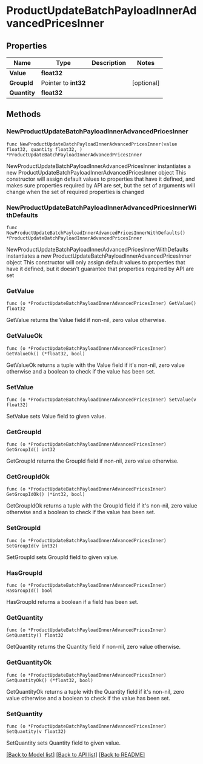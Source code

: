 # ProductUpdateBatchPayloadInnerAdvancedPricesInner

## Properties

Name | Type | Description | Notes
------------ | ------------- | ------------- | -------------
**Value** | **float32** |  | 
**GroupId** | Pointer to **int32** |  | [optional] 
**Quantity** | **float32** |  | 

## Methods

### NewProductUpdateBatchPayloadInnerAdvancedPricesInner

`func NewProductUpdateBatchPayloadInnerAdvancedPricesInner(value float32, quantity float32, ) *ProductUpdateBatchPayloadInnerAdvancedPricesInner`

NewProductUpdateBatchPayloadInnerAdvancedPricesInner instantiates a new ProductUpdateBatchPayloadInnerAdvancedPricesInner object
This constructor will assign default values to properties that have it defined,
and makes sure properties required by API are set, but the set of arguments
will change when the set of required properties is changed

### NewProductUpdateBatchPayloadInnerAdvancedPricesInnerWithDefaults

`func NewProductUpdateBatchPayloadInnerAdvancedPricesInnerWithDefaults() *ProductUpdateBatchPayloadInnerAdvancedPricesInner`

NewProductUpdateBatchPayloadInnerAdvancedPricesInnerWithDefaults instantiates a new ProductUpdateBatchPayloadInnerAdvancedPricesInner object
This constructor will only assign default values to properties that have it defined,
but it doesn't guarantee that properties required by API are set

### GetValue

`func (o *ProductUpdateBatchPayloadInnerAdvancedPricesInner) GetValue() float32`

GetValue returns the Value field if non-nil, zero value otherwise.

### GetValueOk

`func (o *ProductUpdateBatchPayloadInnerAdvancedPricesInner) GetValueOk() (*float32, bool)`

GetValueOk returns a tuple with the Value field if it's non-nil, zero value otherwise
and a boolean to check if the value has been set.

### SetValue

`func (o *ProductUpdateBatchPayloadInnerAdvancedPricesInner) SetValue(v float32)`

SetValue sets Value field to given value.


### GetGroupId

`func (o *ProductUpdateBatchPayloadInnerAdvancedPricesInner) GetGroupId() int32`

GetGroupId returns the GroupId field if non-nil, zero value otherwise.

### GetGroupIdOk

`func (o *ProductUpdateBatchPayloadInnerAdvancedPricesInner) GetGroupIdOk() (*int32, bool)`

GetGroupIdOk returns a tuple with the GroupId field if it's non-nil, zero value otherwise
and a boolean to check if the value has been set.

### SetGroupId

`func (o *ProductUpdateBatchPayloadInnerAdvancedPricesInner) SetGroupId(v int32)`

SetGroupId sets GroupId field to given value.

### HasGroupId

`func (o *ProductUpdateBatchPayloadInnerAdvancedPricesInner) HasGroupId() bool`

HasGroupId returns a boolean if a field has been set.

### GetQuantity

`func (o *ProductUpdateBatchPayloadInnerAdvancedPricesInner) GetQuantity() float32`

GetQuantity returns the Quantity field if non-nil, zero value otherwise.

### GetQuantityOk

`func (o *ProductUpdateBatchPayloadInnerAdvancedPricesInner) GetQuantityOk() (*float32, bool)`

GetQuantityOk returns a tuple with the Quantity field if it's non-nil, zero value otherwise
and a boolean to check if the value has been set.

### SetQuantity

`func (o *ProductUpdateBatchPayloadInnerAdvancedPricesInner) SetQuantity(v float32)`

SetQuantity sets Quantity field to given value.



[[Back to Model list]](../README.md#documentation-for-models) [[Back to API list]](../README.md#documentation-for-api-endpoints) [[Back to README]](../README.md)


